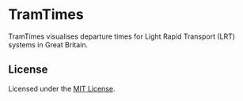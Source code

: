 # TramTimes

TramTimes visualises departure times for Light Rapid Transport (LRT) 
systems in Great Britain.

## License

Licensed under the [MIT License](./LICENSE).